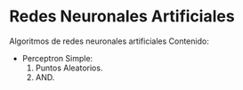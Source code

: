 # Redes Neuronales Artificiales

Algoritmos de redes neuronales artificiales
Contenido:
- Perceptron Simple:
    1. Puntos Aleatorios.
    2. AND.

